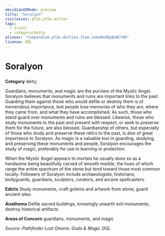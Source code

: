 ```yaml
---
obsidianUIMode: preview
title: "Soralyon"
cssclasses: pf2e,pf2e-action
tags:
  - trait/
  - category/deity
aliases: "Compendium.pf2e.deities.Item.vnmoAGURp8oWCY6R"
license: OGL
---
```

# Soralyon

### 

**Category** deity; 




Guardians, monuments, and magic are the purview of the Mystic Angel. Soralyon believes that monuments and ruins are important links to the past. Guarding them against those who would defile or destroy them is of tremendous importance, lest people lose memories of who they are, where they came from, and what they have accomplished. As such, those who stand guard over monuments and ruins are blessed. Likewise, those who study monuments to the past and present with respect, or seek to preserve them for the future, are also blessed. Guardianship of others, but especially of those who study and preserve these relics to the past, is also of great importance to Soralyon. As magic is a valuable tool in guarding, studying, and preserving these monuments and people, Soralyon encourages the study of magic, preferably for use in learning or protection.

When the Mystic Angel appears to mortals he usually does so as a handsome being beautifully carved of smooth marble, the hues of which range the entire spectrum of the stone but tend toward those most common locally. Followers of Soralyon include archaeologists, historians, bodyguards, guardians, sculptors, curators, and arcane spellcasters.

**Edicts** Study monuments, craft golems and artwork from stone, guard ancient sites

**Anathema** Defile sacred buildings, knowingly unearth evil monuments, destroy historical artifacts

**Areas of Concern** guardians, monuments, and magic

*Source: Pathfinder Lost Omens: Gods & Magic*
*OGL*